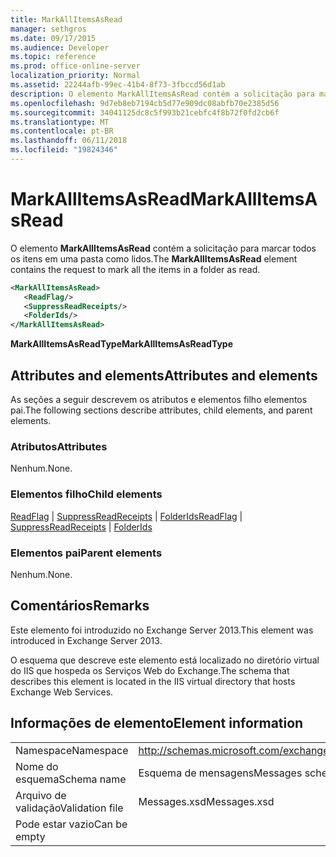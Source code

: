 ```yaml
---
title: MarkAllItemsAsRead
manager: sethgros
ms.date: 09/17/2015
ms.audience: Developer
ms.topic: reference
ms.prod: office-online-server
localization_priority: Normal
ms.assetid: 22244afb-99ec-41b4-8f73-3fbccd56d1ab
description: O elemento MarkAllItemsAsRead contém a solicitação para marcar todos os itens em uma pasta como lidos.
ms.openlocfilehash: 9d7eb8eb7194cb5d77e909dc08abfb70e2385d56
ms.sourcegitcommit: 34041125dc8c5f993b21cebfc4f8b72f0fd2cb6f
ms.translationtype: MT
ms.contentlocale: pt-BR
ms.lasthandoff: 06/11/2018
ms.locfileid: "19824346"
---
```

# <a name="markallitemsasread"></a><span data-ttu-id="91cca-103">MarkAllItemsAsRead</span><span class="sxs-lookup"><span data-stu-id="91cca-103">MarkAllItemsAsRead</span></span>

<span data-ttu-id="91cca-104">O elemento **MarkAllItemsAsRead** contém a solicitação para marcar todos os itens em uma pasta como lidos.</span><span class="sxs-lookup"><span data-stu-id="91cca-104">The **MarkAllItemsAsRead** element contains the request to mark all the items in a folder as read.</span></span> 
  
```XML
<MarkAllItemsAsRead>
   <ReadFlag/>
   <SuppressReadReceipts/>
   <FolderIds/>
</MarkAllItemsAsRead>
```

 <span data-ttu-id="91cca-105">**MarkAllItemsAsReadType**</span><span class="sxs-lookup"><span data-stu-id="91cca-105">**MarkAllItemsAsReadType**</span></span>
## <a name="attributes-and-elements"></a><span data-ttu-id="91cca-106">Attributes and elements</span><span class="sxs-lookup"><span data-stu-id="91cca-106">Attributes and elements</span></span>

<span data-ttu-id="91cca-107">As seções a seguir descrevem os atributos e elementos filho elementos pai.</span><span class="sxs-lookup"><span data-stu-id="91cca-107">The following sections describe attributes, child elements, and parent elements.</span></span>
  
### <a name="attributes"></a><span data-ttu-id="91cca-108">Atributos</span><span class="sxs-lookup"><span data-stu-id="91cca-108">Attributes</span></span>

<span data-ttu-id="91cca-109">Nenhum.</span><span class="sxs-lookup"><span data-stu-id="91cca-109">None.</span></span>
  
### <a name="child-elements"></a><span data-ttu-id="91cca-110">Elementos filho</span><span class="sxs-lookup"><span data-stu-id="91cca-110">Child elements</span></span>

<span data-ttu-id="91cca-111">[ReadFlag](readflag.md) | [SuppressReadReceipts](suppressreadreceipts.md) | [FolderIds](folderids.md)</span><span class="sxs-lookup"><span data-stu-id="91cca-111">[ReadFlag](readflag.md) | [SuppressReadReceipts](suppressreadreceipts.md) | [FolderIds](folderids.md)</span></span>
  
### <a name="parent-elements"></a><span data-ttu-id="91cca-112">Elementos pai</span><span class="sxs-lookup"><span data-stu-id="91cca-112">Parent elements</span></span>

<span data-ttu-id="91cca-113">Nenhum.</span><span class="sxs-lookup"><span data-stu-id="91cca-113">None.</span></span>
  
## <a name="remarks"></a><span data-ttu-id="91cca-114">Comentários</span><span class="sxs-lookup"><span data-stu-id="91cca-114">Remarks</span></span>

<span data-ttu-id="91cca-115">Este elemento foi introduzido no Exchange Server 2013.</span><span class="sxs-lookup"><span data-stu-id="91cca-115">This element was introduced in Exchange Server 2013.</span></span>
  
<span data-ttu-id="91cca-116">O esquema que descreve este elemento está localizado no diretório virtual do IIS que hospeda os Serviços Web do Exchange.</span><span class="sxs-lookup"><span data-stu-id="91cca-116">The schema that describes this element is located in the IIS virtual directory that hosts Exchange Web Services.</span></span>
  
## <a name="element-information"></a><span data-ttu-id="91cca-117">Informações de elemento</span><span class="sxs-lookup"><span data-stu-id="91cca-117">Element information</span></span>

|||
|:-----|:-----|
|<span data-ttu-id="91cca-118">Namespace</span><span class="sxs-lookup"><span data-stu-id="91cca-118">Namespace</span></span>  <br/> |http://schemas.microsoft.com/exchange/services/2006/messages  <br/> |
|<span data-ttu-id="91cca-119">Nome do esquema</span><span class="sxs-lookup"><span data-stu-id="91cca-119">Schema name</span></span>  <br/> |<span data-ttu-id="91cca-120">Esquema de mensagens</span><span class="sxs-lookup"><span data-stu-id="91cca-120">Messages schema</span></span>  <br/> |
|<span data-ttu-id="91cca-121">Arquivo de validação</span><span class="sxs-lookup"><span data-stu-id="91cca-121">Validation file</span></span>  <br/> |<span data-ttu-id="91cca-122">Messages.xsd</span><span class="sxs-lookup"><span data-stu-id="91cca-122">Messages.xsd</span></span>  <br/> |
|<span data-ttu-id="91cca-123">Pode estar vazio</span><span class="sxs-lookup"><span data-stu-id="91cca-123">Can be empty</span></span>  <br/> ||
   

